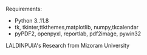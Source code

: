 Requirements:
- Python 3..11.8
- tk, tkinter,ttkthemes,matplotlib, numpy,tkcalendar
- pyPDF2, openpyxl, reportlab, pdf2image, pywin32









LALDINPUIA's Research from Mizoram University
